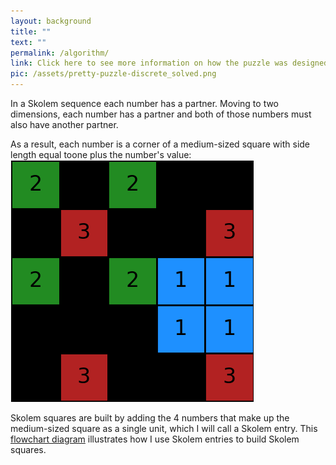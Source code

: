 ```yaml
---
layout: background
title: ""
text: ""
permalink: /algorithm/
link: Click here to see more information on how the puzzle was designed.
pic: /assets/pretty-puzzle-discrete_solved.png
---
```

In a Skolem sequence each number has a partner. Moving to two dimensions, each number has a partner and both of those numbers must also have another partner.

As a result, each number is a corner of a medium-sized square with side length equal toone plus the number's value:
<img src="/assets/pretty-puzzle-discrete_solved.png" class="med_img">

Skolem squares are built by adding the 4 numbers that make up the medium-sized square as a single unit, which I will call a Skolem entry.
This <a class="inline-link" href="/flowchart/">flowchart diagram</a> illustrates how I use Skolem entries to build Skolem squares.
